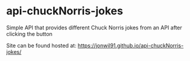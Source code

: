# api-chuckNorris-jokes
Simple API that provides different Chuck Norris jokes from an API after clicking the button

Site can be found hosted at: https://jonwil91.github.io/api-chuckNorris-jokes/

